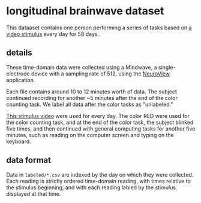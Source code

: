 # longitudinal brainwave dataset

This dataaset contains one person performing a series of tasks based on [a video stimulus](https://www.youtube.com/watch?v=sxqlOoBBjvc) every day for 58 days.

## details

These time-domain data were collected using a Mindwave, a single-electrode device with a sampling rate of 512, using the [NeuroView](https://store.neurosky.com/products/mindset-research-tools) application.
 
Each file contains around 10 to 12 minutes worth of data. The subject continued recording for another ~5 minutes after the end of the color counting task. We label all data after the color tasks as "unlabeled."

[This stimulus video](https://www.youtube.com/watch?v=sxqlOoBBjvc&feature=youtu.be) were used for every day. The color RED were used for the color counting task, and at the end of the color task, the subject blinked five times, and then continued with general computing tasks for another five minutes, such as reading on the computer screen and typing on the keyboard.

## data format

Data in `labeled/*.csv` are indexed by the day on which they were collected. Each reading is strictly ordered time-domain reading, with times relative to the stimulus beginning, and with each reading labled by the stimulus displayed at that time.
